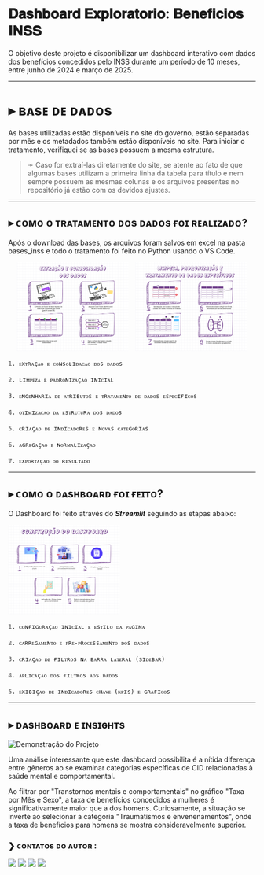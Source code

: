 # 𝐃𝐚𝐬𝐡𝐛𝐨𝐚𝐫𝐝 𝐄𝐱𝐩𝐥𝐨𝐫𝐚𝐭𝐨𝐫𝐢𝐨: 𝐁𝐞𝐧𝐞𝐟𝐢𝐜𝐢𝐨𝐬 𝐈𝐍𝐒𝐒 

O objetivo deste projeto é disponibilizar um dashboard interativo com dados dos benefícios concedidos pelo INSS durante um período de 10 meses, entre junho de 2024 e março de 2025.

---

# ▸ ʙᴀsᴇ ᴅᴇ ᴅᴀᴅᴏs

As bases utilizadas estão disponíveis no site do governo, estão separadas por mês e os metadados também estão disponíveis no site. Para iniciar o tratamento, verifiquei se as bases possuem a mesma estrutura. 

>➛ Caso for extraí-las diretamente do site, se atente ao fato de que algumas bases utilizam a primeira linha da tabela para título e nem sempre possuem as mesmas colunas e os arquivos presentes no repositório já estão com os devidos ajustes.

---

## ▸ ᴄᴏᴍᴏ ᴏ ᴛʀᴀᴛᴀᴍᴇɴᴛᴏ ᴅᴏs ᴅᴀᴅᴏs ғᴏɪ ʀᴇᴀʟɪᴢᴀᴅᴏ?

Após o download das bases, os arquivos foram salvos em excel na pasta bases_inss e todo o tratamento foi feito no Python usando o VS Code.

<p align="center">
  <img src="imagens/1.png" alt="Resumo do Tratamento de Dados (Part. 1)" style="width:45%; margin-right: 2%;"/>
  <img src="imagens/2.png" alt="Resumo do Tratamento de Dados (Part. 2)" style="width:45%;"/>
</p>


    𝟙. ᴇxᴛʀᴀçᴀᴏ ᴇ ᴄᴏɴsᴏʟɪᴅᴀᴄᴀᴏ ᴅᴏs ᴅᴀᴅᴏs

    𝟚. ʟɪᴍᴘᴇᴢᴀ ᴇ ᴘᴀᴅʀᴏɴɪᴢᴀçᴀᴏ ɪɴɪᴄɪᴀʟ

    𝟛. ᴇɴɢᴇɴʜᴀʀɪᴀ ᴅᴇ ᴀᴛʀɪʙᴜᴛᴏs ᴇ ᴛʀᴀᴛᴀᴍᴇɴᴛᴏ ᴅᴇ ᴅᴀᴅᴏs ᴇsᴘᴇᴄɪғɪᴄᴏs

    𝟜. ᴏᴛɪᴍɪᴢᴀᴄᴀᴏ ᴅᴀ ᴇsᴛʀᴜᴛᴜʀᴀ ᴅᴏs ᴅᴀᴅᴏs

    𝟝. ᴄʀɪᴀçᴀᴏ ᴅᴇ ɪɴᴅɪᴄᴀᴅᴏʀᴇs ᴇ ɴᴏᴠᴀs ᴄᴀᴛᴇɢᴏʀɪᴀs

    𝟞. ᴀɢʀᴇɢᴀçᴀᴏ ᴇ ɴᴏʀᴍᴀʟɪᴢᴀçᴀᴏ

    𝟟. ᴇxᴘᴏʀᴛᴀçᴀᴏ ᴅᴏ ʀᴇsᴜʟᴛᴀᴅᴏ

---

## ▸ ᴄᴏᴍᴏ ᴏ ᴅᴀsʜʙᴏᴀʀᴅ ғᴏɪ ғᴇɪᴛᴏ?

O Dashboard foi feito através do 𝑺𝒕𝒓𝒆𝒂𝒎𝒍𝒊𝒕 seguindo as etapas abaixo:

<p align="left">
  <img src="imagens/3.png" alt="Resumo da Construção do Dashboard" style="width:45%;"/>
</p>

    𝟙. ᴄᴏɴғɪɢᴜʀᴀçᴀᴏ ɪɴɪᴄɪᴀʟ ᴇ ᴇsᴛɪʟᴏ ᴅᴀ ᴘᴀɢɪɴᴀ

    𝟚. ᴄᴀʀʀᴇɢᴀᴍᴇɴᴛᴏ ᴇ ᴘʀᴇ-ᴘʀᴏᴄᴇssᴀᴍᴇɴᴛᴏ ᴅᴏs ᴅᴀᴅᴏs

    𝟛. ᴄʀɪᴀçᴀᴏ ᴅᴇ ғɪʟᴛʀᴏs ɴᴀ ʙᴀʀʀᴀ ʟᴀᴛᴇʀᴀʟ (sɪᴅᴇʙᴀʀ)

    𝟜. ᴀᴘʟɪᴄᴀçᴀᴏ ᴅᴏs ғɪʟᴛʀᴏs ᴀᴏs ᴅᴀᴅᴏs

    𝟝. ᴇxɪʙɪçᴀᴏ ᴅᴇ ɪɴᴅɪᴄᴀᴅᴏʀᴇs ᴄʜᴀᴠᴇ (ᴋᴘɪs) ᴇ ɢʀᴀғɪᴄᴏs

---

## ▸ ᴅᴀsʜʙᴏᴀʀᴅ ᴇ ɪɴsɪɢʜᴛs

<p align="left">
  <img src="https://media2.giphy.com/media/v1.Y2lkPTc5MGI3NjExeGQ5Y283ODg2aG5jem9yMDFtOWJxZHZnZjR2MWU3eDU3djVubXN3OSZlcD12MV9pbnRlcm5hbF9naWZfYnlfaWQmY3Q9Zw/OYzeSIbgJ12UeBy0RE/giphy.gif" alt="Demonstração do Projeto" style="width: 600px;"/>
</p>

Uma análise interessante que este dashboard possibilita é a nítida diferença entre gêneros ao se examinar categorias específicas de CID relacionadas à saúde mental e comportamental. 

Ao filtrar por "Transtornos mentais e comportamentais" no gráfico "Taxa por Mês e Sexo", a taxa de benefícios concedidos a mulheres é significativamente maior que a dos homens. Curiosamente, a situação se inverte ao selecionar a categoria "Traumatismos e envenenamentos", onde a taxa de benefícios para homens se mostra consideravelmente superior.

### ❯ ᴄᴏɴᴛᴀᴛᴏs ᴅᴏ ᴀᴜᴛᴏʀ :

<div>
<a href="https://www.linkedin.com/in/beckzaguiar/" target="_blank"><img loading="lazy" src="https://img.shields.io/badge/-LinkedIn-%230077B5?style=for-the-badge&logo=linkedin&logoColor=white" target="_blank"></a>
<a href = "mailto:beca.aguiar12@gmail.com"><img loading="lazy" src="https://img.shields.io/badge/Gmail-D14836?style=for-the-badge&logo=gmail&logoColor=white" target="_blank"></a>
<a href="https://www.instagram.com/b.eckz" target="_blank"><img loading="lazy" src="https://img.shields.io/badge/-Instagram-%23E4405F?style=for-the-badge&logo=instagram&logoColor=white" target="_blank"></a>
<a href="https://www.youtube.com/@beckzaguiar134/playlists" target="_blank"><img loading="lazy" src="https://img.shields.io/badge/YouTube-FF0000?style=for-the-badge&logo=youtube&logoColor=white" target="_blank"></a>  
</div>